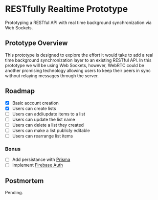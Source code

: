# RESTfully Realtime Prototype

Prototyping a RESTful API with real time background synchronization via Web Sockets.

## Prototype Overview

This prototype is designed to explore the effort it would take to add a real time background synchronization layer to an existing RESTful API. In this prototype we will be using Web Sockets, however, WebRTC could be another promising technology allowing users to keep their peers in sync without relaying messages through the server.

## Roadmap

- [x] Basic account creation
- [x] Users can create lists
- [ ] Users can add/update items to a list
- [ ] Users can update the list name
- [ ] Users can delete a list they created
- [ ] Users can make a list publicly editable
- [ ] Users can rearrange list items

### Bonus

- [ ] Add persistance with [Prisma](https://www.prisma.io/)
- [ ] Implement [Firebase Auth](https://firebase.google.com/)

## Postmortem

Pending.